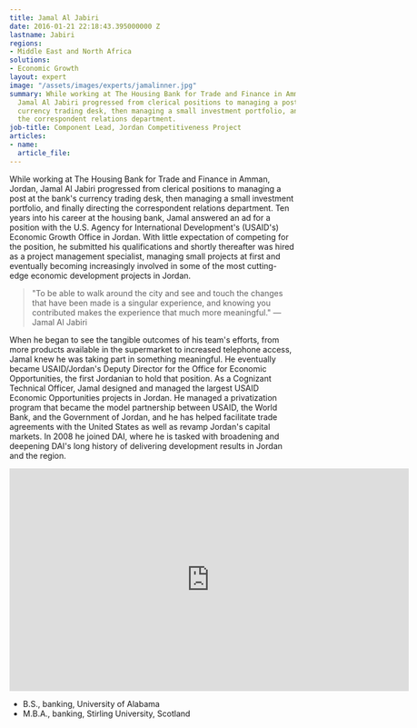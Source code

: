 ```yaml
---
title: Jamal Al Jabiri
date: 2016-01-21 22:18:43.395000000 Z
lastname: Jabiri
regions:
- Middle East and North Africa
solutions:
- Economic Growth
layout: expert
image: "/assets/images/experts/jamalinner.jpg"
summary: While working at The Housing Bank for Trade and Finance in Amman, Jordan,
  Jamal Al Jabiri progressed from clerical positions to managing a post at the bank's
  currency trading desk, then managing a small investment portfolio, and finally directing
  the correspondent relations department.
job-title: Component Lead, Jordan Competitiveness Project
articles:
- name: 
  article_file: 
---
```


While working at The Housing Bank for Trade and Finance in Amman, Jordan, Jamal Al Jabiri progressed from clerical positions to managing a post at the bank's currency trading desk, then managing a small investment portfolio, and finally directing the correspondent relations department. Ten years into his career at the housing bank, Jamal answered an ad for a position with the U.S. Agency for International Development's (USAID's) Economic Growth Office in Jordan. With little expectation of competing for the position, he submitted his qualifications and shortly thereafter was hired as a project management specialist, managing small projects at first and eventually becoming increasingly involved in some of the most cutting-edge economic development projects in Jordan.

> "To be able to walk around the city and see and touch the changes that have been made is a singular experience, and knowing you contributed makes the experience that much more meaningful." — Jamal Al Jabiri

When he began to see the tangible outcomes of his team's efforts, from more products available in the supermarket to increased telephone access, Jamal knew he was taking part in something meaningful. He eventually became USAID/Jordan's Deputy Director for the Office for Economic Opportunities, the first Jordanian to hold that position. As a Cognizant Technical Officer, Jamal designed and managed the largest USAID Economic Opportunities projects in Jordan. He managed a privatization program that became the model partnership between USAID, the World Bank, and the Government of Jordan, and he has helped facilitate trade agreements with the United States as well as revamp Jordan's capital markets. In 2008 he joined DAI, where he is tasked with broadening and deepening DAI's long history of delivering development results in Jordan and the region.

<iframe allowfullscreen="" frameborder="0" height="392" mozallowfullscreen="" src="https://player.vimeo.com/video/35148061?byline=0&amp;portrait=0" webkitallowfullscreen="" width="703"></iframe>

* B.S., banking, University of Alabama
* M.B.A., banking, Stirling University, Scotland
